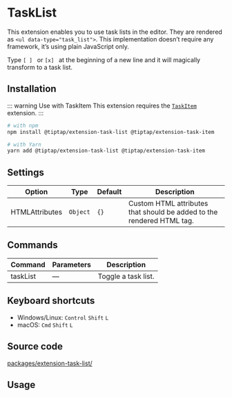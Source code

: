 # TaskList
This extension enables you to use task lists in the editor. They are rendered as `<ul data-type="task_list">`. This implementation doesn’t require any framework, it’s using plain JavaScript only.

Type <code>[ ]&nbsp;</code> or <code>[x]&nbsp;</code> at the beginning of a new line and it will magically transform to a task list.

## Installation
::: warning Use with TaskItem
This extension requires the [`TaskItem`](/api/nodes/task-item) extension.
:::

```bash
# with npm
npm install @tiptap/extension-task-list @tiptap/extension-task-item

# with Yarn
yarn add @tiptap/extension-task-list @tiptap/extension-task-item
```

## Settings
| Option         | Type     | Default | Description                                                           |
| -------------- | -------- | ------- | --------------------------------------------------------------------- |
| HTMLAttributes | `Object` | `{}`    | Custom HTML attributes that should be added to the rendered HTML tag. |

## Commands
| Command  | Parameters | Description         |
| -------- | ---------- | ------------------- |
| taskList | —          | Toggle a task list. |

## Keyboard shortcuts
* Windows/Linux: `Control`&nbsp;`Shift`&nbsp;`L`
* macOS: `Cmd`&nbsp;`Shift`&nbsp;`L`

## Source code
[packages/extension-task-list/](https://github.com/ueberdosis/tiptap-next/blob/main/packages/extension-task-list/)

## Usage
<demo name="Nodes/TaskList" highlight="3-5,17-18,37-38" />
